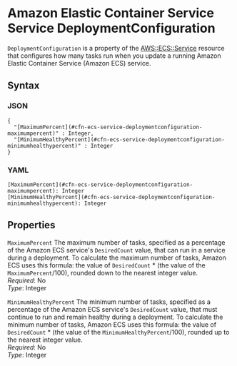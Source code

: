 # Amazon Elastic Container Service Service DeploymentConfiguration<a name="aws-properties-ecs-service-deploymentconfiguration"></a>

`DeploymentConfiguration` is a property of the [AWS::ECS::Service](aws-resource-ecs-service.md) resource that configures how many tasks run when you update a running Amazon Elastic Container Service \(Amazon ECS\) service\.

## Syntax<a name="w4ab1c21c14d918b5"></a>

### JSON<a name="aws-properties-ecs-service-deploymentconfiguration-syntax.json"></a>

```
{
  "[MaximumPercent](#cfn-ecs-service-deploymentconfiguration-maximumpercent)" : Integer,
  "[MinimumHealthyPercent](#cfn-ecs-service-deploymentconfiguration-minimumhealthypercent)" : Integer
}
```

### YAML<a name="aws-properties-ecs-service-deploymentconfiguration-syntax.yaml"></a>

```
[MaximumPercent](#cfn-ecs-service-deploymentconfiguration-maximumpercent): Integer
[MinimumHealthyPercent](#cfn-ecs-service-deploymentconfiguration-minimumhealthypercent): Integer
```

## Properties<a name="w4ab1c21c14d918b7"></a>

`MaximumPercent`  <a name="cfn-ecs-service-deploymentconfiguration-maximumpercent"></a>
The maximum number of tasks, specified as a percentage of the Amazon ECS service's `DesiredCount` value, that can run in a service during a deployment\. To calculate the maximum number of tasks, Amazon ECS uses this formula: the value of `DesiredCount` \* \(the value of the `MaximumPercent`/100\), rounded down to the nearest integer value\.  
*Required*: No  
*Type*: Integer

`MinimumHealthyPercent`  <a name="cfn-ecs-service-deploymentconfiguration-minimumhealthypercent"></a>
The minimum number of tasks, specified as a percentage of the Amazon ECS service's `DesiredCount` value, that must continue to run and remain healthy during a deployment\. To calculate the minimum number of tasks, Amazon ECS uses this formula: the value of `DesiredCount` \* \(the value of the `MinimumHealthyPercent`/100\), rounded up to the nearest integer value\.  
*Required*: No  
*Type*: Integer